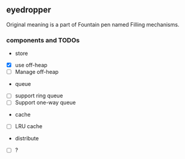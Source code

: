 ## eyedropper 

Original meaning is a part of Fountain pen named Filling mechanisms.

### components and TODOs
- store
 - [x] use off-heap 
 - [ ] Manage off-heap 
- queue
 - [ ] support ring queue
 - [ ] Support one-way queue
- cache
 - [ ] LRU cache
- distribute
 - [ ] ?